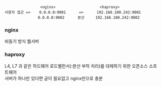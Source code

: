 ```
                <nginx>                    <haproxy>
사용자 접근 =>    0.0.0.0:9001      =>      192.168.100.242:9001
               0.0.0.0:9002      분산     192.168.100.242:9002
```
### nginx
비동기 방식 웹서버
### haproxy
L4, L7 과 같은 하드웨어 로드밸런서(:분산 부하 처리)를 대체하기 위한 오픈소스 소프트웨어  
서버가 하나만 있다면 굳이 필요없고 nginx만으로 충분  
